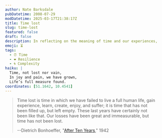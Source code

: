```yaml
---
author: Nate Barksdale
pubDatetime: 2008-07-29
modDatetime: 2025-03-17T21:38:17Z
title: Time lost
slug: time-lost
featured: false
draft: false
description: In reflecting on the meaning of time and our experiences, Dietrich Bonhoeffer offers profound insights.
emoji: ⏳
tags:
  - ⏰ Time
  - ❤️ Resilience
  - 🌀 Complexity
haiku: |
  Time, not lost nor vain,  
  In joy and pain, we have grown,  
  Life’s full measure found.
coordinates: [51.1642, 10.4541]
---
```


> Time lost is time in which we have failed to live a full human life, gain experience, learn, create, enjoy, and suffer; it is time that has not been filled up, but left empty. These last years have certainly not been like that. Our losses have been great and immeasurable, but time has not been lost.
>
> --Dietrich Bonhoeffer, "[After Ten Years](http://books.google.com/books?id=q7pyQwhiUcQC&pg=PA256&dq=%22time+lost%22+bonhoeffer&ei=H2yPSPGfApzOswPFh5GzAg&client=firefox-a&sig=ACfU3U3f2oKmM5CxW1-n67W4-4qZJJ00jA#PPA256,M1)," 1942
